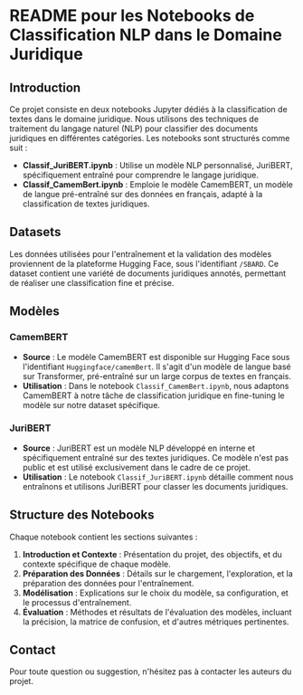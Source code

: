 # README pour les Notebooks de Classification NLP dans le Domaine Juridique

## Introduction

Ce projet consiste en deux notebooks Jupyter dédiés à la classification de textes dans le domaine juridique. Nous utilisons des techniques de traitement du langage naturel (NLP) pour classifier des documents juridiques en différentes catégories. Les notebooks sont structurés comme suit :

- **Classif_JuriBERT.ipynb** : Utilise un modèle NLP personnalisé, JuriBERT, spécifiquement entraîné pour comprendre le langage juridique.
- **Classif_CamemBert.ipynb** : Emploie le modèle CamemBERT, un modèle de langue pré-entraîné sur des données en français, adapté à la classification de textes juridiques.

## Datasets

Les données utilisées pour l'entraînement et la validation des modèles proviennent de la plateforme Hugging Face, sous l'identifiant `/SBARD`. Ce dataset contient une variété de documents juridiques annotés, permettant de réaliser une classification fine et précise.

## Modèles

### CamemBERT

- **Source** : Le modèle CamemBERT est disponible sur Hugging Face sous l'identifiant `Huggingface/camemBert`. Il s'agit d'un modèle de langue basé sur Transformer, pré-entraîné sur un large corpus de textes en français.
- **Utilisation** : Dans le notebook `Classif_CamemBert.ipynb`, nous adaptons CamemBERT à notre tâche de classification juridique en fine-tuning le modèle sur notre dataset spécifique.

### JuriBERT

- **Source** : JuriBERT est un modèle NLP développé en interne et spécifiquement entraîné sur des textes juridiques. Ce modèle n'est pas public et est utilisé exclusivement dans le cadre de ce projet.
- **Utilisation** : Le notebook `Classif_JuriBERT.ipynb` détaille comment nous entraînons et utilisons JuriBERT pour classer les documents juridiques.

## Structure des Notebooks

Chaque notebook contient les sections suivantes :

1. **Introduction et Contexte** : Présentation du projet, des objectifs, et du contexte spécifique de chaque modèle.
2. **Préparation des Données** : Détails sur le chargement, l'exploration, et la préparation des données pour l'entraînement.
3. **Modélisation** : Explications sur le choix du modèle, sa configuration, et le processus d'entraînement.
4. **Évaluation** : Méthodes et résultats de l'évaluation des modèles, incluant la précision, la matrice de confusion, et d'autres métriques pertinentes.


## Contact

Pour toute question ou suggestion, n'hésitez pas à contacter les auteurs du projet.

